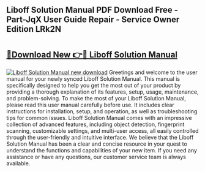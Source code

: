 ## Liboff Solution Manual PDF Download Free - Part-JqX User Guide Repair - Service Owner Edition LRk2N

# <h2><a href="http://bc14909.oget.top/?id=Liboff+Solution+Manual">🔗Download New 👉🔴 Liboff Solution Manual</a></h2>

[![Liboff Solution Manual new download](https://i.imgur.com/5g1atiW.png)](http://bc14909.oget.top/?id=Liboff+Solution+Manual)
Greetings and welcome to the user manual for your newly synced Liboff Solution Manual. This manual is specifically designed to help you get the most out of your product by providing a thorough explanation of its features, setup, usage, maintenance, and problem-solving. To make the most of your Liboff Solution Manual, please read this user manual carefully before use. It includes clear instructions for installation, setup, and operation, as well as troubleshooting tips for common issues. Liboff Solution Manual comes with an impressive collection of advanced features, including object detection, fingerprint scanning, customizable settings, and multi-user access, all easily controlled through the user-friendly and intuitive interface. We believe that the Liboff Solution Manual has been a clear and concise resource in your quest to understand the functions and capabilities of your new item. If you need any assistance or have any questions, our customer service team is always available.
